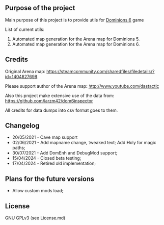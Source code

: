 ## Purpose of the project

Main purpose of this project is to provide utils for [Dominions 6](https://www.illwinter.com/dom6) game

List of current utils:

1. Automated map generation for the Arena map for Dominions 5.
2. Automated map generation for the Arena map for Dominions 6.


## Credits
Original Arena map:
https://steamcommunity.com/sharedfiles/filedetails/?id=1404827698

Please support author of the Arena map: http://www.youtube.com/dastactic

Also this project make extensive use of the data from:
https://github.com/larzm42/dom6inspector

All credits for data dumps into csv format goes to them.

## Changelog
- 20/05/2021 - Cave map support
- 02/06/2021 - Add mapname change, tweaked text; Add Holy for magic paths;
- 30/07/2021 - Add DomEnh and DebugMod support;
- 15/04/2024 - Closed beta testing;
- 17/04/2024 - Retired old implementation;

## Plans for the future versions
- Allow custom mods load;

## License
GNU GPLv3 (see License.md)
